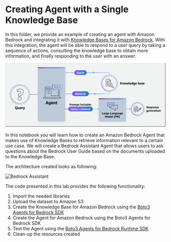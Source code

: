 # Creating Agent with a Single Knowledge Base

In this folder, we provide an example of creating an agent with Amazon Bedrock and 
integrating it with [Knowledge Bases for Amazon Bedrock](https://aws.amazon.com/bedrock/knowledge-bases/). 
With this integration, the agent will be able to respond to a user query by taking a sequence of actions, 
consulting the knowledge base to obtain more information, and finally responding to the user with an answer.

![Agents with Knowledge Bases for Amazon Bedrock](agents-with-kb.png)

In this notebook you will learn how to create an Amazon Bedrock Agent that makes use of Knowledge Bases to retrieve information relevant to a certain use case. 
We will create a Bedrock Assistant Agent that allows users to ask questions about the Bedrock User Guide based on the documents uploaded to the Knowledge Base.

The architecture created looks as following:

![Bedrock Assistant](images/architecture.png)

The code presented in this lab provides the following functionality:

1. Import the needed libraries
2. Upload the dataset to Amazon S3
3. Create the Knowledge Base for Amazon Bedrock using the [Boto3 Agents for Bedrock SDK](https://boto3.amazonaws.com/v1/documentation/api/latest/reference/services/bedrock-agent.html)
4. Create the Agent for Amazon Bedrock using the Boto3 Agents for Bedrock SDK
5. Test the Agent using the [Boto3 Agents for Bedrock Runtime SDK](https://boto3.amazonaws.com/v1/documentation/api/latest/reference/services/bedrock-agent-runtime.html)
6. Clean-up the resources created
